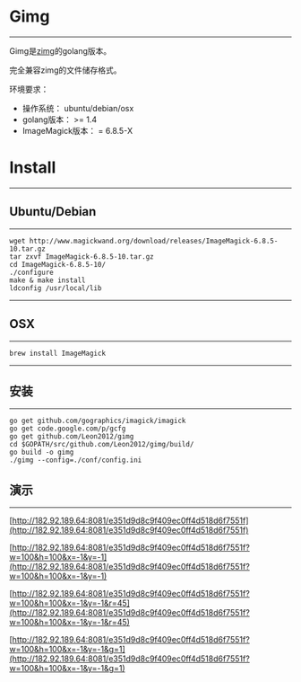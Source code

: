# Gimg

----------
Gimg是[zimg](https://github.com/buaazp/zimg)的golang版本。

完全兼容zimg的文件储存格式。

环境要求：

* 操作系统： ubuntu/debian/osx
* golang版本： >= 1.4
* ImageMagick版本： = 6.8.5-X



# Install

----------
## Ubuntu/Debian

----------
	wget http://www.magickwand.org/download/releases/ImageMagick-6.8.5-10.tar.gz
	tar zxvf ImageMagick-6.8.5-10.tar.gz
	cd ImageMagick-6.8.5-10/
	./configure
	make & make install
	ldconfig /usr/local/lib
----------
## OSX

----------
	brew install ImageMagick
	
----------
## 安装
----------
	go get github.com/gographics/imagick/imagick
	go get code.google.com/p/gcfg
	go get github.com/Leon2012/gimg
	cd $GOPATH/src/github.com/Leon2012/gimg/build/
	go build -o gimg
	./gimg --config=./conf/config.ini
	
	
## 演示
----------
[http://182.92.189.64:8081/e351d9d8c9f409ec0ff4d518d6f7551f](http://182.92.189.64:8081/e351d9d8c9f409ec0ff4d518d6f7551f)

[http://182.92.189.64:8081/e351d9d8c9f409ec0ff4d518d6f7551f?w=100&h=100&x=-1&y=-1](http://182.92.189.64:8081/e351d9d8c9f409ec0ff4d518d6f7551f?w=100&h=100&x=-1&y=-1)

[http://182.92.189.64:8081/e351d9d8c9f409ec0ff4d518d6f7551f?w=100&h=100&x=-1&y=-1&r=45](http://182.92.189.64:8081/e351d9d8c9f409ec0ff4d518d6f7551f?w=100&h=100&x=-1&y=-1&r=45)

[http://182.92.189.64:8081/e351d9d8c9f409ec0ff4d518d6f7551f?w=100&h=100&x=-1&y=-1&g=1](http://182.92.189.64:8081/e351d9d8c9f409ec0ff4d518d6f7551f?w=100&h=100&x=-1&y=-1&g=1)

	
	
	

	
	



